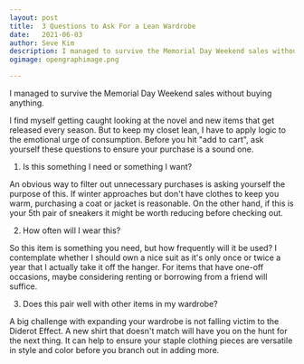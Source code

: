 ```yaml
---
layout: post
title:	3 Questions to Ask For a Lean Wardrobe
date:	2021-06-03
author:	Seve Kim
description: I managed to survive the Memorial Day Weekend sales without buying anything.
ogimage: opengraphimage.png

---
```


I managed to survive the Memorial Day Weekend sales without buying anything.

I find myself getting caught looking at the novel and new items that get released every season. But to keep my closet lean, I have to apply logic to the emotional urge of consumption. Before you hit "add to cart", ask yourself these questions to ensure your purchase is a sound one.

1. Is this something I need or something I want?

An obvious way to filter out unnecessary purchases is asking yourself the purpose of this. If winter approaches but don't have clothes to keep you warm, purchasing a coat or jacket is reasonable. On the other hand, if this is your 5th pair of sneakers it might be worth reducing before checking out.

2. How often will I wear this?

So this item is something you need, but how frequently will it be used? I contemplate whether I should own a nice suit as it's only once or twice a year that I actually take it off the hanger. For items that have one-off occasions, maybe considering renting or borrowing from a friend will suffice.

3. Does this pair well with other items in my wardrobe?

A big challenge with expanding your wardrobe is not falling victim to the Diderot Effect. A new shirt that doesn't match will have you on the hunt for the next thing. It can help to ensure your staple clothing pieces are versatile in style and color before you branch out in adding more.
